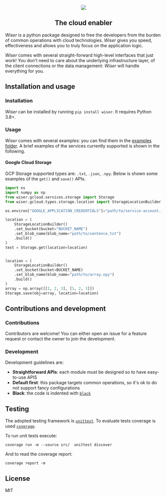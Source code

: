 <p align="center">
    <img src="https://raw.githubusercontent.com/nicolamassarenti/wiser/dev/resources/logo.png" />
</p>
<h2 align="center">The cloud enabler</h2>

_Wiser_ is a python package designed to free the developers from the burden of common operations with cloud technologies.
_Wiser_ gives you speed, effectiveness and allows you to truly focus on the application logic.

_Wiser_ comes with several straight-forward high-level interfaces that just work! You don't need to care about the 
underlying infrastructure layer, of the client connections or the data management: _Wiser_ will handle everything for you.

## Installation and usage

### Installation

_Wiser_ can be installed by running `pip install wiser`. It requires Python 3.8+.

### Usage
_Wiser_ comes with several examples: you can find them in the [examples folder](https://github.com/nicolamassarenti/wiser/tree/main/package/examples/). A brief examples of the services currently supported is shown in the following.

#### Google Cloud Storage
GCP Storage supported types are: `.txt`, `.json`, `.npy`. Below is shown some examples of the `get()` and `save()` APIs.
```python
import os
import numpy as np
from wiser.gcloud.services.storage import Storage
from wiser.gcloud.types.storage.location import StorageLocationBuilder

os.environ["GOOGLE_APPLICATION_CREDENTIALS"]="path/to/service-account.json"

location = (
    StorageLocationBuilder()
    .set_bucket(bucket="BUCKET_NAME")
    .set_blob_name(blob_name="path/to/sentence.txt")
    .build()
)
text = Storage.get(location=location)


location = (
    StorageLocationBuilder()
    .set_bucket(bucket=BUCKET_NAME)
    .set_blob_name(blob_name="path/to/array.npy")
    .build()
)
array = np.array([[1, 2, 3], [1, 2, 3]])
Storage.save(obj=array, location=location)

```

## Contributions and development

### Contributions
Contributors are welcome! You can either open an issue for a feature request or contact the owner to join the development.

### Development
Development guidelines are:

* **Straightforward APIs**: each module must be designed so to have easy-to-use APIS
* **Default first**: this package targets common operations, so it's ok to do not support fancy configurations
* **Black**: the code is indented with [`black`](https://github.com/psf/black)

    
## Testing
The adopted testing framework is [`unittest`](https://docs.python.org/3/library/unittest.html). To evaluate tests coverage is 
used [`coverage`](https://coverage.readthedocs.io/en/6.1.2/). 

To run unit tests execute:
```shell
coverage run -m --source src/  unittest discover
```
And to read the coverage report:
```shell
coverage report -m
```
## License

MIT